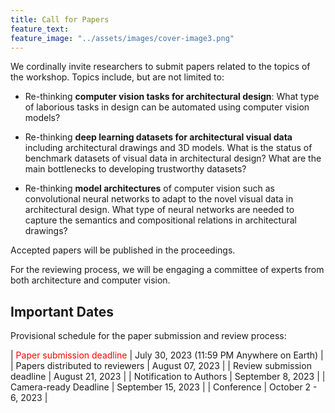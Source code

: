 ```yaml
---
title: Call for Papers
feature_text: 
feature_image: "../assets/images/cover-image3.png"
---
```


We cordinally invite researchers to submit papers related to the topics of the workshop. Topics include, but are not limited to:

- Re-thinking **computer vision tasks for architectural design**: What type of laborious tasks in design can be automated using computer vision models?

- Re-thinking **deep learning datasets for architectural visual data** including architectural drawings and 3D models. What is the status of benchmark datasets of visual data in architectural design? What are the main bottlenecks to developing trustworthy datasets?

- Re-thinking **model architectures** of computer vision such as convolutional neural networks to adapt to the novel visual data in architectural design. What type of neural networks are needed to capture the semantics and compositional relations in architectural drawings?

Accepted papers will be published in the proceedings.

For the reviewing process, we will be engaging a committee of experts from both architecture and computer vision.

## Important Dates

Provisional schedule for the paper submission and review process:

| <span style="color:red"> Paper submission deadline </span> | July 30, 2023 (11:59 PM Anywhere on Earth) |
| Papers distributed to reviewers                            | August 07, 2023                            |
| Review submission deadline                                 | August 21, 2023                            |
| Notification to Authors                                    | September 8, 2023                          |
| Camera-ready Deadline                                      | September 15, 2023                         |
| Conference                                                 | October 2 - 6, 2023                        |